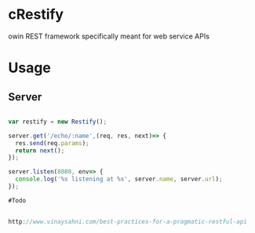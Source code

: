 # cRestify
owin REST framework specifically meant for web service APIs 


# Usage

## Server
```javascript

var restify = new Restify();

server.get('/echo/:name',(req, res, next)=> {
  res.send(req.params);
  return next();
});

server.listen(8080, env=> {
  console.log('%s listening at %s', server.name, server.url);
});

#Todo


http://www.vinaysahni.com/best-practices-for-a-pragmatic-restful-api
